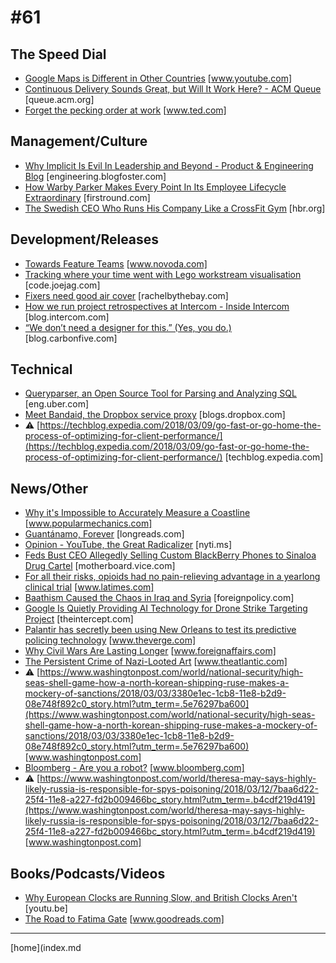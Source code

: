 # #61

 ## The Speed Dial
* [Google Maps is Different in Other Countries](https://www.youtube.com/watch?v=q9ZMub2UrKU) [www.youtube.com]
* [Continuous Delivery Sounds Great, but Will It Work Here? - ACM Queue](https://queue.acm.org/detail.cfm?id=3190610) [queue.acm.org]
* [Forget the pecking order at work](https://www.ted.com/talks/margaret_heffernan_why_it_s_time_to_forget_the_pecking_order_at_work) [www.ted.com]

 ## Management/Culture
* [Why Implicit Is Evil In Leadership and Beyond - Product & Engineering Blog](http://engineering.blogfoster.com/why-implicit-is-evil-in-leadership-and-beyond/) [engineering.blogfoster.com]
* [How Warby Parker Makes Every Point In Its Employee Lifecycle Extraordinary](http://firstround.com/review/how-warby-parker-makes-every-point-in-its-employee-lifecycle-extraordinary/) [firstround.com]
* [The Swedish CEO Who Runs His Company Like a CrossFit Gym](https://hbr.org/2018/03/the-swedish-ceo-who-runs-his-company-like-a-crossfit-gym) [hbr.org]

 ## Development/Releases
* [Towards Feature Teams](https://www.novoda.com/blog/towards-feature-teams/) [www.novoda.com]
* [Tracking where your time went with Lego workstream visualisation](https://code.joejag.com/2018/lego-workstream-visualisation.html) [code.joejag.com]
* [Fixers need good air cover](https://rachelbythebay.com/w/2018/03/07/cover/) [rachelbythebay.com]
* [How we run project retrospectives at Intercom - Inside Intercom](https://blog.intercom.com/how-we-conduct-project-retrospectives-at-intercom/) [blog.intercom.com]
* [“We don’t need a designer for this.” (Yes, you do.)](https://blog.carbonfive.com/2018/03/05/we-dont-need-a-designer-for-this-yes-you-do/) [blog.carbonfive.com]

 ## Technical
* [Queryparser, an Open Source Tool for Parsing and Analyzing SQL](https://eng.uber.com/queryparser/) [eng.uber.com]
* [Meet Bandaid, the Dropbox service proxy](https://blogs.dropbox.com/tech/2018/03/meet-bandaid-the-dropbox-service-proxy/) [blogs.dropbox.com]
* &#9888; [https://techblog.expedia.com/2018/03/09/go-fast-or-go-home-the-process-of-optimizing-for-client-performance/](https://techblog.expedia.com/2018/03/09/go-fast-or-go-home-the-process-of-optimizing-for-client-performance/) [techblog.expedia.com]

 ## News/Other
* [Why it's Impossible to Accurately Measure a Coastline](https://www.popularmechanics.com/science/environment/a19068718/why-its-impossible-to-accurately-measure-a-coastline/) [www.popularmechanics.com]
* [Guantánamo, Forever](https://longreads.com/2018/02/28/guantanamo-forever-prisoners/) [longreads.com]
* [Opinion - YouTube, the Great Radicalizer](https://nyti.ms/2GeTMa6) [nyti.ms]
* [Feds Bust CEO Allegedly Selling Custom BlackBerry Phones to Sinaloa Drug Cartel](https://motherboard.vice.com/en_us/article/a34b7b/phantom-secure-sinaloa-drug-cartel-encrypted-blackberry) [motherboard.vice.com]
* [For all their risks, opioids had no pain-relieving advantage in a yearlong clinical trial](http://www.latimes.com/science/sciencenow/la-sci-sn-opioid-painkillers-no-better-20180306-story.html) [www.latimes.com]
* [Baathism Caused the Chaos in Iraq and Syria](http://foreignpolicy.com/2018/03/07/baathism-caused-the-chaos-in-iraq-and-syria/) [foreignpolicy.com]
* [Google Is Quietly Providing AI Technology for Drone Strike Targeting Project](https://theintercept.com/2018/03/06/google-is-quietly-providing-ai-technology-for-drone-strike-targeting-project/) [theintercept.com]
* [Palantir has secretly been using New Orleans to test its predictive policing technology](https://www.theverge.com/2018/2/27/17054740/palantir-predictive-policing-tool-new-orleans-nopd) [www.theverge.com]
* [Why Civil Wars Are Lasting Longer](https://www.foreignaffairs.com/articles/syria/2018-02-27/why-civil-wars-are-lasting-longer?cid=int-fls&pgtype=hpg) [www.foreignaffairs.com]
* [The Persistent Crime of Nazi-Looted Art](https://www.theatlantic.com/entertainment/archive/2018/03/cornelius-gurlitt-nazi-looted-art/554936/) [www.theatlantic.com]
* &#9888; [https://www.washingtonpost.com/world/national-security/high-seas-shell-game-how-a-north-korean-shipping-ruse-makes-a-mockery-of-sanctions/2018/03/03/3380e1ec-1cb8-11e8-b2d9-08e748f892c0_story.html?utm_term=.5e76297ba600](https://www.washingtonpost.com/world/national-security/high-seas-shell-game-how-a-north-korean-shipping-ruse-makes-a-mockery-of-sanctions/2018/03/03/3380e1ec-1cb8-11e8-b2d9-08e748f892c0_story.html?utm_term=.5e76297ba600) [www.washingtonpost.com]
* [Bloomberg - Are you a robot?](https://www.bloomberg.com/news/articles/2018-03-12/most-gun-owners-support-stricter-laws-even-nra-members) [www.bloomberg.com]
* &#9888; [https://www.washingtonpost.com/world/theresa-may-says-highly-likely-russia-is-responsible-for-spys-poisoning/2018/03/12/7baa6d22-25f4-11e8-a227-fd2b009466bc_story.html?utm_term=.b4cdf219d419](https://www.washingtonpost.com/world/theresa-may-says-highly-likely-russia-is-responsible-for-spys-poisoning/2018/03/12/7baa6d22-25f4-11e8-a227-fd2b009466bc_story.html?utm_term=.b4cdf219d419) [www.washingtonpost.com]

 ## Books/Podcasts/Videos
* [Why European Clocks are Running Slow, and British Clocks Aren't](https://youtu.be/bij-JjzCa7o) [youtu.be]
* [The Road to Fatima Gate](https://www.goodreads.com/book/show/9218892-the-road-to-fatima-gate) [www.goodreads.com]
___
[home](index.md

